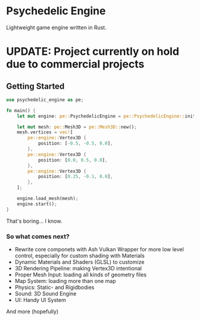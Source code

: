 # Psychedelic Engine
Lightweight game engine written in Rust.

# UPDATE: Project currently on hold due to commercial projects

## Getting Started
```rust
use psychedelic_engine as pe;

fn main() {
    let mut engine: pe::PsychedelicEngine = pe::PsychedelicEngine::init();

    let mut mesh: pe::Mesh3D = pe::Mesh3D::new();
    mesh.vertices = vec![
        pe::engine::Vertex3D {
            position: [-0.5, -0.5, 0.0],
        },
        pe::engine::Vertex3D {
            position: [0.0, 0.5, 0.0],
        },
        pe::engine::Vertex3D {
            position: [0.25, -0.1, 0.0],
        },
    ];

    engine.load_mesh(mesh);
    engine.start();
}
```
That's boring...
I know.

### So what comes next?
* Rewrite core componets with Ash Vulkan Wrapper for more low level control, especially for custom shading with Materials
* Dynamic Materials and Shaders (GLSL) to customize
* 3D Rendering Pipeline: making Vertex3D intentional
* Proper Mesh Input: loading all kinds of geometry files
* Map System: loading more than one map
* Physics: Static- and Rigidbodies
* Sound: 3D Sound Engine
* UI: Handy UI System

And more (hopefully)
